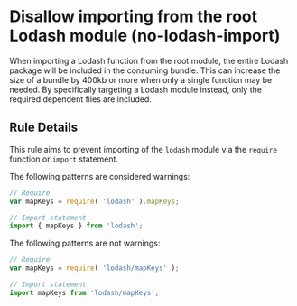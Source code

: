 # Disallow importing from the root Lodash module (no-lodash-import)

When importing a Lodash function from the root module, the entire Lodash package will be included in the consuming bundle. This can increase the size of a bundle by 400kb or more when only a single function may be needed. By specifically targeting a Lodash module instead, only the required dependent files are included.

## Rule Details

This rule aims to prevent importing of the `lodash` module via the `require` function or `import` statement.

The following patterns are considered warnings:

```js
// Require
var mapKeys = require( 'lodash' ).mapKeys;

// Import statement
import { mapKeys } from 'lodash';
```

The following patterns are not warnings:

```js
// Require
var mapKeys = require( 'lodash/mapKeys' );

// Import statement
import mapKeys from 'lodash/mapKeys';
```
